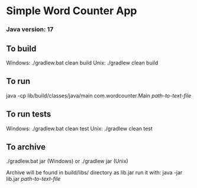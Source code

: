 # Simple Word Counter App

### Java version: 17

## To build

Windows:
./gradlew.bat clean build
Unix:
./gradlew clean build

## To run

java -cp lib/build/classes/java/main com.wordcounter.Main _path-to-text-file_

## To run tests

Windows:
./gradlew.bat clean test
Unix:
./gradlew clean test

## To archive

./gradlew.bat jar (Windows)
or
./gradlew jar (Unix)

Archive will be found in build/libs/ directory as lib.jar
run it with: java -jar lib.jar _path-to-text-file_
